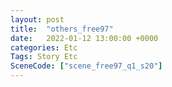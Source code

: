 ```yaml
---
layout: post
title:  "others_free97"
date:   2022-01-12 13:00:00 +0000
categories: Etc
Tags: Story Etc
SceneCode: ["scene_free97_q1_s20"]
---
```

